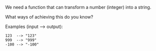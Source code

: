 We need a function that can transform a number (integer) into a string.

What ways of achieving this do you know?

Examples (input --> output):
```
123  --> "123"
999  --> "999"
-100 --> "-100"
```